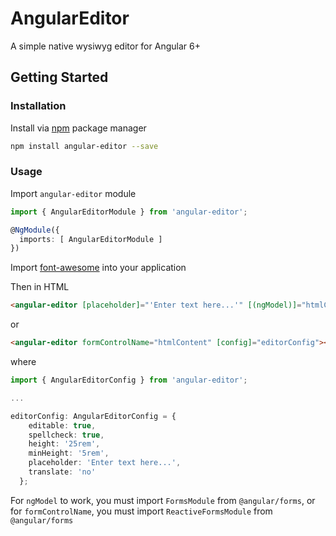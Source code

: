 # AngularEditor
A simple native wysiwyg editor for Angular 6+

## Getting Started

### Installation

Install via [npm][npm] package manager

```bash
npm install angular-editor --save
```

### Usage

Import `angular-editor` module

```typescript
import { AngularEditorModule } from 'angular-editor';

@NgModule({
  imports: [ AngularEditorModule ]
})
```

Import [font-awesome](https://github.com/FortAwesome/Font-Awesome) into your application

Then in HTML

```html
<angular-editor [placeholder]="'Enter text here...'" [(ngModel)]="htmlContent"></angular-editor>
```

or

```html
<angular-editor formControlName="htmlContent" [config]="editorConfig"></angular-editor>
```

where

```typescript
import { AngularEditorConfig } from 'angular-editor';

...

editorConfig: AngularEditorConfig = {
    editable: true,
    spellcheck: true,
    height: '25rem',
    minHeight: '5rem',
    placeholder: 'Enter text here...',
    translate: 'no'
  };
```

For `ngModel` to work, you must import `FormsModule` from `@angular/forms`, or for `formControlName`, you must import `ReactiveFormsModule` from `@angular/forms`




[npm]: https://www.npmjs.com/
